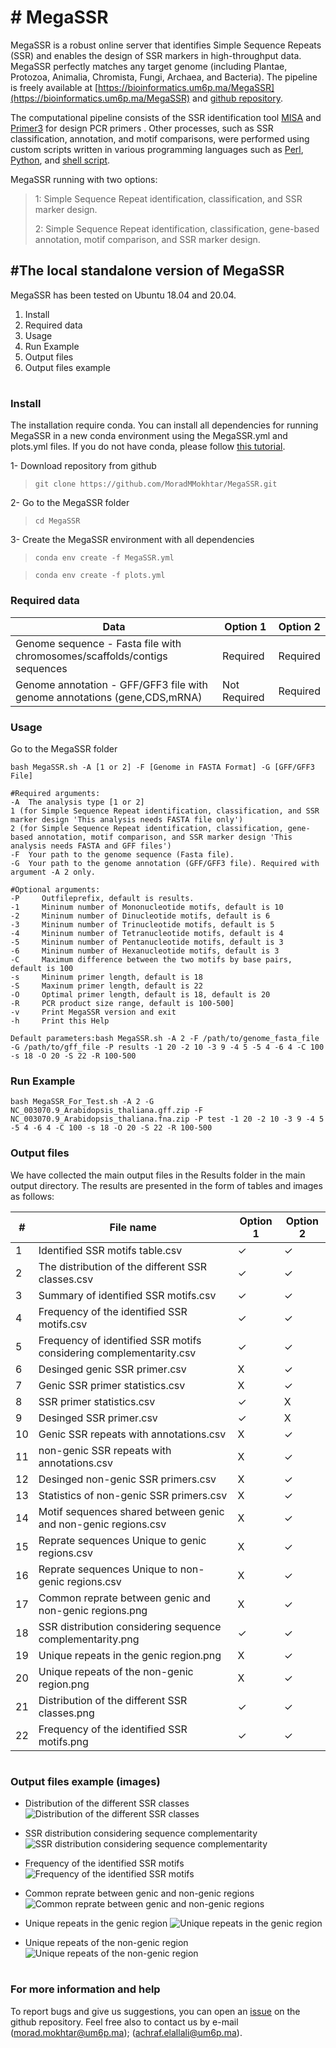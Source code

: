 ﻿

# # MegaSSR

MegaSSR is a robust online server that identifies Simple Sequence Repeats (SSR) and enables the design of SSR markers in high-throughput data. MegaSSR perfectly matches any target genome (including Plantae, Protozoa, Animalia, Chromista, Fungi, Archaea, and Bacteria). The pipeline is freely available at [https://bioinformatics.um6p.ma/MegaSSR](https://bioinformatics.um6p.ma/MegaSSR) and [github repository](https://github.com/MoradMMokhtar/MegaSSR). 

The computational pipeline consists of the SSR identification tool [MISA](https://academic.oup.com/bioinformatics/article/33/16/2583/3111841) and [Primer3](https://academic.oup.com/nar/article/40/15/e115/1223759) for design PCR primers . Other processes, such as SSR classification, annotation, and motif comparisons, were performed using custom scripts written in various programming languages such as [Perl](https://www.perl.org/), [Python](https://www.python.org/), and [shell script](https://www.shellscript.sh/).

MegaSSR running with two options:


> 1: Simple Sequence Repeat identification, classification, and SSR marker design.
> 
> 2: Simple Sequence Repeat identification, classification, gene-based annotation, motif comparison, and SSR marker design.
> 

## #The local standalone version of MegaSSR
MegaSSR has been tested on Ubuntu 18.04 and 20.04.

 1. Install
 2. Required data
 3. Usage
 4. Run Example
 5. Output files
 6. Output files example
#
### **Install**
The installation require conda. You can install all dependencies for running MegaSSR in a new conda environment using the MegaSSR.yml and plots.yml files. If you do not have conda, please follow [this tutorial](https://docs.conda.io/projects/conda/en/latest/user-guide/install/linux.html).

1- Download repository from github 
>`git clone https://github.com/MoradMMokhtar/MegaSSR.git` 

2- Go to the MegaSSR folder 
>`cd MegaSSR ` 

3- Create the MegaSSR environment with all dependencies   
>`conda env create -f MegaSSR.yml`

>`conda env create -f plots.yml`

### Required data

|Data|Option 1|Option 2|
|--|--|--|
| Genome sequence - Fasta file with chromosomes/scaffolds/contigs sequences | Required |Required  |
| Genome annotation - GFF/GFF3 file with genome annotations (gene,CDS,mRNA) | Not Required |Required  |


###  Usage
Go to the MegaSSR folder


    
    bash MegaSSR.sh -A [1 or 2] -F [Genome in FASTA Format] -G [GFF/GFF3 File]
    
    #Required arguments:
	-A	The analysis type [1 or 2] 
	1 (for Simple Sequence Repeat identification, classification, and SSR marker design 'This analysis needs FASTA file only') 
	2 (for Simple Sequence Repeat identification, classification, gene-based annotation, motif comparison, and SSR marker design 'This analysis needs FASTA and GFF files') 	       
	-F	Your path to the genome sequence (Fasta file). 
	-G	Your path to the genome annotation (GFF/GFF3 file). Required with argument -A 2 only.
	
    #Optional arguments:
	-P     Outfileprefix, default is results.
	-1     Mininum number of Mononucleotide motifs, default is 10
	-2     Mininum number of Dinucleotide motifs, default is 6
	-3     Mininum number of Trinucleotide motifs, default is 5
	-4     Mininum number of Tetranucleotide motifs, default is 4
	-5     Mininum number of Pentanucleotide motifs, default is 3
	-6     Mininum number of Hexanucleotide motifs, default is 3
	-C     Maximum difference between the two motifs by base pairs, default is 100
	-s     Mininum primer length, default is 18
	-S     Maxinum primer length, default is 22
	-O     Optimal primer length, default is 18, default is 20
	-R     PCR product size range, default is 100-500]
	-v     Print MegaSSR version and exit
	-h     Print this Help
    
    Default parameters:bash MegaSSR.sh -A 2 -F /path/to/genome_fasta_file  -G /path/to/gff_file -P results -1 20 -2 10 -3 9 -4 5 -5 4 -6 4 -C 100 -s 18 -O 20 -S 22 -R 100-500
 


### Run Example

    bash MegaSSR_For_Test.sh -A 2 -G NC_003070.9_Arabidopsis_thaliana.gff.zip -F NC_003070.9_Arabidopsis_thaliana.fna.zip -P test -1 20 -2 10 -3 9 -4 5 -5 4 -6 4 -C 100 -s 18 -O 20 -S 22 -R 100-500

### Output files
We have collected the main output files in the Results folder in the main output directory. The results are presented in the form of tables and images as follows:

| # |File name  |Option 1  |Option 2  |
|--|--|--|--|
|1  |Identified SSR motifs table.csv  |&#10003;  |&#10003;  |
|2  | The distribution of the different SSR classes.csv |&#10003;  |&#10003;  |
| 3 | Summary of identified SSR motifs.csv |&#10003;  |&#10003;  |
| 4 | Frequency of the identified SSR motifs.csv |&#10003;  |&#10003;  |
| 5 |Frequency of identified SSR motifs considering complementarity.csv  |&#10003;  |&#10003;  |
| 6 |Desinged genic SSR primer.csv  | &#88;  |&#10003;  |
| 7 | Genic SSR primer statistics.csv |&#88;   |&#10003;  |
| 8 | SSR primer statistics.csv |&#10003;   |&#88;   |
| 9 | Desinged SSR primer.csv |&#10003;   |&#88;   |
| 10 |Genic SSR repeats with annotations.csv  |&#88;   |&#10003;  |
| 11 | non-genic SSR repeats with annotations.csv |&#88;   |&#10003;  |
| 12 |Desinged non-genic SSR primers.csv  |&#88;   |&#10003;  |
| 13 |Statistics of non-genic SSR primers.csv  | &#88;  |&#10003;  |
| 14 | Motif sequences shared between genic and non-genic regions.csv |&#88;   |&#10003;  |
| 15 |Reprate sequences Unique to genic regions.csv  |&#88;   |&#10003;  |
| 16 | Reprate sequences Unique to non-genic regions.csv |&#88;   |&#10003;  |
| 17 |Common reprate between genic and non-genic regions.png  |&#88;   |&#10003;  |
| 18 | SSR distribution considering sequence complementarity.png |&#10003;  |&#10003;  |
| 19 | Unique repeats in the genic region.png |&#88;   |&#10003;  |
| 20 |Unique repeats of the non-genic region.png  |&#88;   |&#10003;  |
| 21 | Distribution of the different SSR classes.png |&#10003;  |&#10003;  |
| 22 | Frequency of the identified SSR motifs.png |&#10003;  |&#10003;  |

 #
 ### Output files example (images)
 
 - Distribution of the different SSR classes
 ![Distribution of the different SSR classes](https://bioinformatics.um6p.ma/MegaSSR/images/Distribution_of_various_SSR_classes.png)

 - SSR distribution considering sequence complementarity
![SSR distribution considering sequence complementarity](https://bioinformatics.um6p.ma/MegaSSR/images/SSR_distribution_considering_sequence_complementary.png)

 - Frequency of the identified SSR motifs
![Frequency of the identified SSR motifs](https://bioinformatics.um6p.ma/MegaSSR/images/Frequency_of_identified_SSR_motifs.png)

 - Common reprate between genic and non-genic regions
![Common reprate between genic and non-genic regions](https://bioinformatics.um6p.ma/MegaSSR/images/Shared_reprats_between_genic_and_non-genic_regions.png)

 - Unique repeats in the genic region
![Unique repeats in the genic region](https://bioinformatics.um6p.ma/MegaSSR/images/Unique_repeats_of_the_genic_region.png)

 - Unique repeats of the non-genic region
![Unique repeats of the non-genic region](https://bioinformatics.um6p.ma/MegaSSR/images/Unique_repeats_of_the_non-genic_region.png)
#
### For more information and help
To report bugs and give us suggestions, you can open an [issue](https://github.com/MoradMMokhtar/MegaSSR) on the github repository. Feel free also to contact us by e-mail ([morad.mokhtar@um6p.ma](morad.mokhtar@um6p.ma)); ([achraf.elallali@um6p.ma](achraf.elallali@um6p.ma)).
